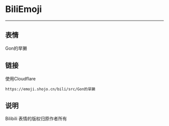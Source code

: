 # BiliEmoji
---
## 表情
Gon的旱獭
## 链接
使用Cloudflare
```
https://emoji.shojo.cn/bili/src/Gon的旱獭
```
## 说明
Bilibili 表情的版权归原作者所有
